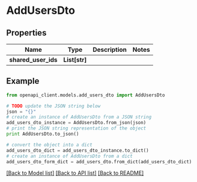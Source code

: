# AddUsersDto


## Properties

Name | Type | Description | Notes
------------ | ------------- | ------------- | -------------
**shared_user_ids** | **List[str]** |  | 

## Example

```python
from openapi_client.models.add_users_dto import AddUsersDto

# TODO update the JSON string below
json = "{}"
# create an instance of AddUsersDto from a JSON string
add_users_dto_instance = AddUsersDto.from_json(json)
# print the JSON string representation of the object
print AddUsersDto.to_json()

# convert the object into a dict
add_users_dto_dict = add_users_dto_instance.to_dict()
# create an instance of AddUsersDto from a dict
add_users_dto_form_dict = add_users_dto.from_dict(add_users_dto_dict)
```
[[Back to Model list]](../README.md#documentation-for-models) [[Back to API list]](../README.md#documentation-for-api-endpoints) [[Back to README]](../README.md)


